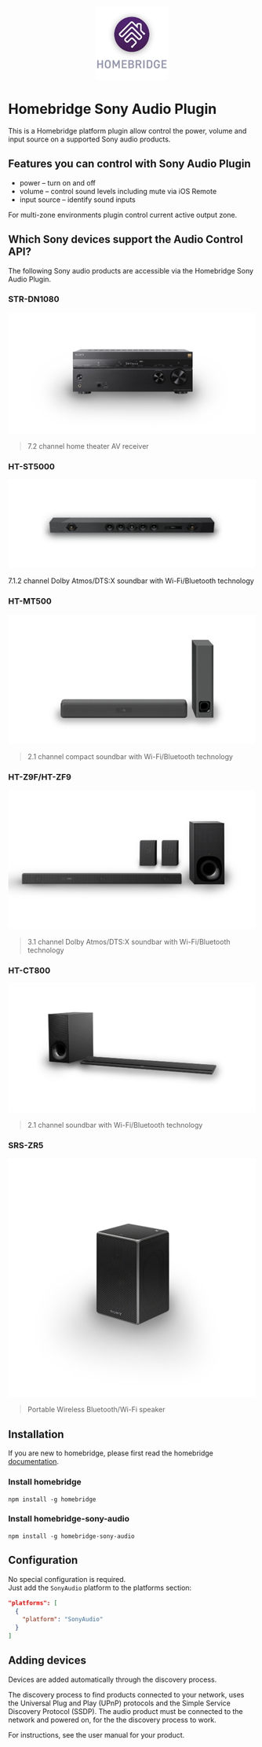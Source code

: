 
<p align="center">

<img src="https://github.com/homebridge/branding/raw/master/logos/homebridge-wordmark-logo-vertical.png" width="150">

</p>


# Homebridge Sony Audio Plugin

This is a Homebridge platform plugin allow control the power, volume and input source on a supported Sony audio products.

## Features you can control with Sony Audio Plugin
* power – turn on and off
* volume – control sound levels including mute via iOS Remote
* input source – identify sound inputs


For multi-zone environments plugin control current active output zone.

## Which Sony devices support the Audio Control API?
The following Sony audio products are accessible via the Homebridge Sony Audio Plugin.

### STR-DN1080
<img src="docs/STR-DN1080.webp">

> 7.2 channel home theater AV receiver

### HT-ST5000
<img src="docs/HT-ST5000.webp">

7.1.2 channel Dolby Atmos/DTS:X soundbar with Wi-Fi/Bluetooth technology

### HT-MT500
<img src="docs/MT-HT500.webp">

> 2.1 channel compact soundbar with Wi-Fi/Bluetooth technology

### HT-Z9F/HT-ZF9
<img src="docs/HT-Z9F_1.webp">

> 3.1 channel Dolby Atmos/DTS:X soundbar with Wi-Fi/Bluetooth technology

### HT-CT800
<img src="docs/HT-CT800.webp">

> 2.1 channel soundbar with Wi-Fi/Bluetooth technology

### SRS-ZR5
<img src="docs/SRZ.webp">

> Portable Wireless Bluetooth/Wi-Fi speaker

## Installation
If you are new to homebridge, please first read the homebridge [documentation](https://www.npmjs.com/package/homebridge).

### Install homebridge
```
npm install -g homebridge
```
### Install homebridge-sony-audio
```
npm install -g homebridge-sony-audio
```

## Configuration

No special configuration is required.\
Just add the `SonyAudio` platform to the platforms section:
```json
"platforms": [
  {
    "platform": "SonyAudio"
  }
]
```
## Adding devices

Devices are added automatically through the discovery process.

The discovery process to find products connected to your network, uses the Universal Plug and Play (UPnP) protocols and the Simple Service Discovery Protocol (SSDP). The audio product must be connected to the network and powered on, for the the discovery process to work.

For instructions, see the user manual for your product.
